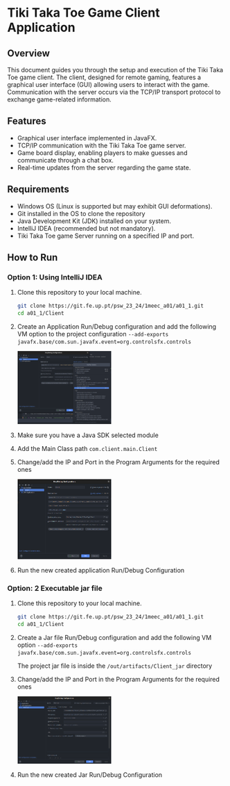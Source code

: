 # Tiki Taka Toe Game Client Application

## Overview

This document guides you through the setup and execution of the Tiki Taka Toe game client. The client, designed for remote gaming, features a graphical user interface (GUI) allowing users to interact with the game. Communication with the server occurs via the TCP/IP transport protocol to exchange game-related information.

## Features

- Graphical user interface implemented in JavaFX.
- TCP/IP communication with the Tiki Taka Toe game server.
- Game board display, enabling players to make guesses and communicate through a chat box.
- Real-time updates from the server regarding the game state.

## Requirements

- Windows OS (Linux is supported but may exhibit GUI deformations).
- Git installed in the OS to clone the repository
- Java Development Kit (JDK) installed on your system.
- IntelliJ IDEA (recommended but not mandatory).
- Tiki Taka Toe game Server running on a specified IP and port.

## How to Run

### Option 1: Using IntelliJ IDEA

1. Clone this repository to your local machine.

   ```bash
   git clone https://git.fe.up.pt/psw_23_24/1meec_a01/a01_1.git
   cd a01_1/Client
   
   
   ```
2. Create an Application Run/Debug configuration and add the following VM option to the project configuration `--add-exports javafx.base/com.sun.javafx.event=org.controlsfx.controls`

   <img src="ReadmeImages/img_3.png" alt="img_6.png" width="45%" />
3. Make sure you have a Java SDK selected module
4. Add the Main Class path `com.client.main.Client`
5. Change/add the IP and Port in the Program Arguments for the required ones

   <img src="ReadmeImages/img_4.png" alt="img_6.png" width="45%" />
6. Run the new created application Run/Debug Configuration

### Option: 2 Executable jar file

1. Clone this repository to your local machine.

   ```bash
   git clone https://git.fe.up.pt/psw_23_24/1meec_a01/a01_1.git
   cd a01_1/Client
   
   
   ```
2. Create a Jar file Run/Debug configuration and add the following VM option `--add-exports javafx.base/com.sun.javafx.event=org.controlsfx.controls`

   The project jar file is inside the `/out/artifacts/Client_jar` directory
3. Change/add the IP and Port in the Program Arguments for the required ones

   <img src="ReadmeImages/img_6.png" alt="img_6.png" width="45%" />
4. Run the new created Jar Run/Debug Configuration




